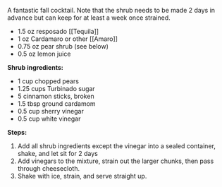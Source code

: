 A fantastic fall cocktail. Note that the shrub needs to be made 2 days in advance but can keep for at least a week once strained.

* 1.5 oz resposado [[Tequila]]
* 1 oz Cardamaro or other [[Amaro]]
* 0.75 oz pear shrub (see below)
* 0.5 oz lemon juice

**Shrub ingredients:**

* 1 cup chopped pears
* 1.25 cups Turbinado sugar
* 5 cinnamon sticks, broken
* 1.5 tbsp ground cardamom
* 0.5 cup sherry vinegar
* 0.5 cup white vinegar

**Steps:**

1. Add all shrub ingredients except the vinegar into a sealed container, shake, and let sit for 2 days
1. Add vinegars to the mixture, strain out the larger chunks, then pass through cheesecloth.
1. Shake with ice, strain, and serve straight up.
